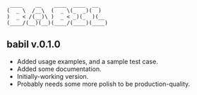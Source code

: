 ```
 ____    __    ____  ____  __   
(  _ \  /__\  (  _ \(_  _)(  )  
)  _ < /(__)\ )  _ < _)(_  )(__ 
(____/(__)(__)(____/(____)(____)
```

## babil v.0.1.0

* Added usage examples, and a sample test case.
* Added some documentation.
* Initially-working version.
* Probably needs some more polish to be production-quality.
